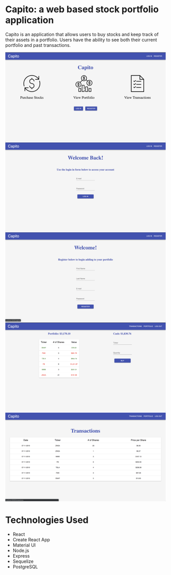# Capito: a web based stock portfolio application

Capito is an application that allows users to buy stocks and keep track of their assets in a portfolio. Users have the ability to see both their current portfolio and past transactions.

![Image of myProject](/public/assets/homepage.png)
![Image of myProject](/public/assets/login.png)
![Image of myProject](/public/assets/register.png)
![Image of myProject](/public/assets/portfolio.png)
![Image of myProject](/public/assets/transactions.png)

# Technologies Used

* React
* Create React App
* Material UI
* Node.js
* Express
* Sequelize
* PostgreSQL
